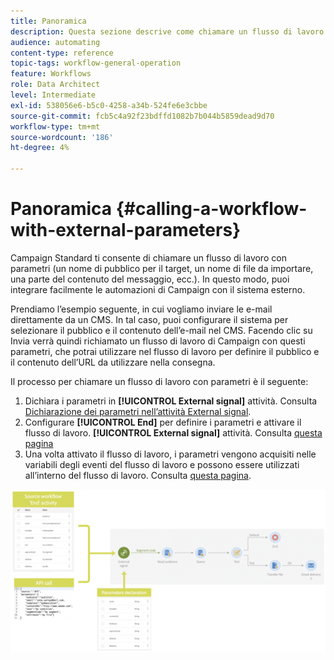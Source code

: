 ```yaml
---
title: Panoramica
description: Questa sezione descrive come chiamare un flusso di lavoro con parametri esterni.
audience: automating
content-type: reference
topic-tags: workflow-general-operation
feature: Workflows
role: Data Architect
level: Intermediate
exl-id: 538056e6-b5c0-4258-a34b-524fe6e3cbbe
source-git-commit: fcb5c4a92f23bdffd1082b7b044b5859dead9d70
workflow-type: tm+mt
source-wordcount: '186'
ht-degree: 4%

---
```


# Panoramica {#calling-a-workflow-with-external-parameters}

Campaign Standard ti consente di chiamare un flusso di lavoro con parametri (un nome di pubblico per il target, un nome di file da importare, una parte del contenuto del messaggio, ecc.). In questo modo, puoi integrare facilmente le automazioni di Campaign con il sistema esterno.

Prendiamo l’esempio seguente, in cui vogliamo inviare le e-mail direttamente da un CMS. In tal caso, puoi configurare il sistema per selezionare il pubblico e il contenuto dell’e-mail nel CMS. Facendo clic su Invia verrà quindi richiamato un flusso di lavoro di Campaign con questi parametri, che potrai utilizzare nel flusso di lavoro per definire il pubblico e il contenuto dell’URL da utilizzare nella consegna.

Il processo per chiamare un flusso di lavoro con parametri è il seguente:

1. Dichiara i parametri in **[!UICONTROL External signal]** attività. Consulta [Dichiarazione dei parametri nell’attività External signal](../../automating/using/declaring-parameters-external-signal.md).
1. Configurare **[!UICONTROL End]** per definire i parametri e attivare il flusso di lavoro. **[!UICONTROL External signal]** attività. Consulta [questa pagina](../../automating/using/defining-parameters-calling-workflow.md)
1. Una volta attivato il flusso di lavoro, i parametri vengono acquisiti nelle variabili degli eventi del flusso di lavoro e possono essere utilizzati all’interno del flusso di lavoro. Consulta [questa pagina](../../automating/using/customizing-workflow-external-parameters.md).

![](assets/extsignal_process.png)
